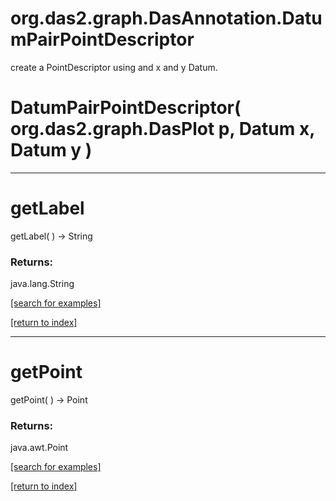 # org.das2.graph.DasAnnotation.DatumPairPointDescriptor

create a PointDescriptor using and x and y Datum.

# DatumPairPointDescriptor( org.das2.graph.DasPlot p, Datum x, Datum y )


***
<a name="getLabel"></a>
# getLabel
getLabel(  ) &rarr; String



### Returns:
java.lang.String


<a href="https://github.com/autoplot/dev/search?q=getLabel&unscoped_q=getLabel">[search for examples]</a>

<a href="https://github.com/autoplot/documentation/blob/master/javadoc/index-all.md">[return to index]</a>

***
<a name="getPoint"></a>
# getPoint
getPoint(  ) &rarr; Point



### Returns:
java.awt.Point


<a href="https://github.com/autoplot/dev/search?q=getPoint&unscoped_q=getPoint">[search for examples]</a>

<a href="https://github.com/autoplot/documentation/blob/master/javadoc/index-all.md">[return to index]</a>

